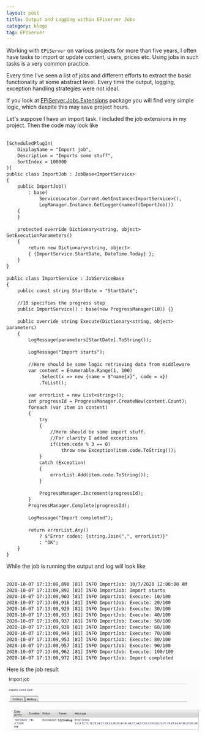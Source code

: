 ```yaml
---
layout: post
title: Output and Logging within EPiserver Jobs
category: blogs
tag: EPiServer
---
```



Working with `EPiServer` on various projects for more than five years, I often have tasks to import or update content, users, prices etc. Using jobs in such tasks is a very common practice. 

Every time I've seen a list of jobs and different efforts to extract the basic functionality at some abstract level. Every time the output, logging, exception handling strategies were not ideal.

If you look at <a href="https://github.com/akovanev/EPiServer.Jobs.Extensions/">EPiServer.Jobs.Extensions</a> package you will find very simple logic, which despite this may save project hours. 

Let's suppose I have an import task. I included the job extensions in my project. Then the code may look like
<pre><code class="language-cs">
[ScheduledPlugIn(
    DisplayName = "Import job",
    Description = "Imports some stuff",
    SortIndex = 100000
)]
public class ImportJob : JobBase&lt;ImportService&gt;
{
    public ImportJob()
        : base(
            ServiceLocator.Current.GetInstance&lt;ImportService&gt;(),
            LogManager.Instance.GetLogger(nameof(ImportJob)))
    {
    }

    protected override Dictionary&lt;string, object&gt; GetExecutionParameters()
    {
        return new Dictionary&lt;string, object&gt; 
		{ {ImportService.StartDate, DateTime.Today} };
    }
}

public class ImportService : JobServiceBase
{
    public const string StartDate = "StartDate";

	//10 specifies the progress step
    public ImportService() : base(new ProgressManager(10)) {}

    public override string Execute(Dictionary&lt;string, object&gt; parameters)
    {
        LogMessage(parameters[StartDate].ToString());

        LogMessage("Import starts");

		//Here should be some logic retrieving data from middleware
        var content = Enumerable.Range(1, 100)
            .Select(x => new {name = $"name{x}", code = x})
            .ToList();

        var errorList = new List&lt;string&gt;();
        int progressId = ProgressManager.CreateNew(content.Count);
        foreach (var item in content)
        {
            try
            {
				//Here should be some import stuff. 
				//For clarity I added exceptions 
                if(item.code % 3 == 0) 
					throw new Exception(item.code.ToString());
            }
            catch (Exception)
            {
                errorList.Add(item.code.ToString());
            }

            ProgressManager.Increment(progressId);
        }
        ProgressManager.Complete(progressId);

        LogMessage("Import completed");

        return errorList.Any()
            ? $"Error codes: {string.Join(",", errorList)}"
            : "OK";
    }
}
</code></pre>

While the job is running the output and log will look like

<pre><code class="nohighlight">
2020-10-07 17:13:09,890 [81] INFO ImportJob: 10/7/2020 12:00:00 AM
2020-10-07 17:13:09,892 [81] INFO ImportJob: Import starts
2020-10-07 17:13:09,903 [81] INFO ImportJob: Execute: 10/100
2020-10-07 17:13:09,916 [81] INFO ImportJob: Execute: 20/100
2020-10-07 17:13:09,929 [81] INFO ImportJob: Execute: 30/100
2020-10-07 17:13:09,933 [81] INFO ImportJob: Execute: 40/100
2020-10-07 17:13:09,937 [81] INFO ImportJob: Execute: 50/100
2020-10-07 17:13:09,939 [81] INFO ImportJob: Execute: 60/100
2020-10-07 17:13:09,949 [81] INFO ImportJob: Execute: 70/100
2020-10-07 17:13:09,953 [81] INFO ImportJob: Execute: 80/100
2020-10-07 17:13:09,957 [81] INFO ImportJob: Execute: 90/100
2020-10-07 17:13:09,962 [81] INFO ImportJob: Execute: 100/100
2020-10-07 17:13:09,972 [81] INFO ImportJob: Import completed
</code></pre>

Here is the job result <img src="/public/imj.png">
